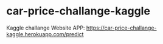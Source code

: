 # car-price-challange-kaggle
Kaggle challange
Website APP: https://car-price-challange-kaggle.herokuapp.com/predict
